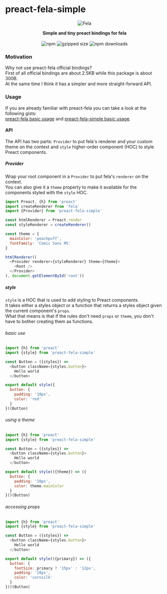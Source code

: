 # preact-fela-simple
<p align="center" style="margin-top: 15px">
  <img alt="Fela" src="https://cldup.com/cB6srJGgDY.png">
</p>
<p align="center">
  <strong>Simple and tiny preact bindings for fela</strong>
  <br>
  <br>
  <img src="https://img.shields.io/npm/v/preact-fela-simple.svg?style=flat-square" alt="npm">
  <img alt="gzipped size" src="https://img.shields.io/badge/gzipped-~350b-brightgreen.svg">
  <img alt="npm downloads" src="https://img.shields.io/npm/dm/preact-fela-simple.svg">
</p>

### Motivation

Why not use preact-fela official bindings? <br/>
First of all official bindings are about 2.5KB while this package is about 300B.<br />
At the same time I think it has a simpler and more straight-forward API.<br />


### Usage

If you are already familiar with preact-fela you can take a look at the following gists:<br /> 
[preact-fela basic usage](https://gist.github.com/pshev/888b8a7c33f2850fe67516f7aac2337d) and 
[preact-fela-simple basic usage](https://gist.github.com/pshev/e1fd6d5e2be6fd29308252a8f24c74c4).
<br />
#### API
The API has two parts: `Provider` to put fela's renderer and your custom theme on the context 
and `style` higher-order component (HOC) to style Preact components.

##### Provider

Wrap your root component in a `Provider` to put fela's `renderer` on the context. <br/>
You can also give it a `theme` property to make it available for the components styled with the `style` HOC.

```js
import Preact, {h} from 'preact'
import createRenderer from 'fela'
import {Provider} from 'preact-fela-simple'

const htmlRenderer = Preact.render
const styleRenderer = createRenderer()

const theme = {
  mainColor: 'peachpuff',
  fontFamily: 'Comic Sans MS'
}

htmlRenderer((
  <Provider renderer={styleRenderer} theme={theme}>
    <Root />
  </Provider>
), document.getElementById('root'))
```

##### style

`style` is a HOC that is used to add styling to Preact components.<br/>
It takes either a styles object or a function that returns a styles object given the current component's `props`.<br/>
What that means is that if the rules don't need `props` or `theme`, you don't have to bother creating them as functions.

###### basic use

```js
import {h} from 'preact'
import {style} from 'preact-fela-simple'

const Button = ({styles}) => 
  <button className={styles.button}>
    Hello world
  </button>

export default style({
  button: {
    padding: '10px',
    color: 'red'
  }
})(Button)
```

###### using a theme

```js
import {h} from 'preact'
import {style} from 'preact-fela-simple'

const Button = ({styles}) => 
  <button className={styles.button}>
    Hello world
  </button>

export default style(({theme}) => ({
  button: {
    padding: '10px',
    color: theme.mainColor
  }
}))(Button)
```

###### accessing props

```js
import {h} from 'preact'
import {style} from 'preact-fela-simple'

const Button = ({styles}) => 
  <button className={styles.button}>
    Hello world
  </button>

export default style(({primary}) => ({
  button: {
    fontSize: primary ? '15px' : '12px',
    padding: '10px',
    color: 'cornsilk'
  }
}))(Button)
```